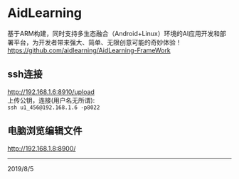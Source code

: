 # AidLearning

基于ARM构建，同时支持多生态融合（Android+Linux）环境的AI应用开发和部署平台，为开发者带来强大、简单、无限创意可能的奇妙体验！  
https://github.com/aidlearning/AidLearning-FrameWork  

## ssh连接
http://192.168.1.6:8910/upload  
上传公钥，连接(用户名无所谓):  
`ssh u1_456@192.168.1.6 -p8022`  

## 电脑浏览编辑文件
http://192.168.1.8:8900/ 


---
2019/8/5  
